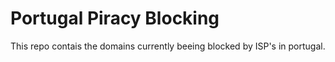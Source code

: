 # Portugal Piracy Blocking
This repo contais the domains currently beeing blocked by ISP's in portugal.